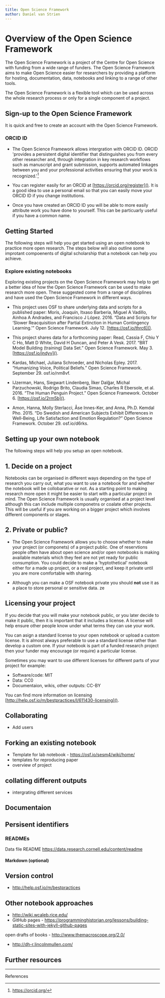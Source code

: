 ```yaml
---
title: Open Science Framework
author: Daniel van Strien
---
```


# Overview of the Open Science Framework

The Open Science Framework is a project of the Centre for Open Science with funding from a wide range of funders. The Open Science Framework aims to make Open Science easier for researchers by providing a platform for hosting, documentation, data, notebooks and linking to a range of other tools.

The Open Science Framework is a flexible tool which can be used across the whole research process or only for a single component of a project.

## Sign-up to the Open Science Framework

It is quick and free to create an account with the Open Science Framework.

### ORCID ID

* The Open Science Framework allows intergration with ORCID ID. ORCID 'provides a persistent digital identifier that distinguishes you from every other researcher and, through integration in key research workflows such as manuscript and grant submission, supports automated linkages between you and your professional activities ensuring that your work is recognized.'[^1]

* You can register easily for an ORCID at [https://orcid.org/register](). It is a good idea to use a personal email so that you can easily move your ORCID ID if you change institutions.

* Once you have created an ORCID ID you will be able to more easily attribute work you have done to yourself. This can be particuarly useful if you have a common name.

## Getting Started

The following steps will help you get started using an open notebook to practice more open research. The steps below will also outline some improtant compoenents of digital scholarship that a notebook can help you achieve.  

### Explore existing notebooks

Exploring existing projects on the Open Science Framework may help to get a better idea of how the Open Science Framework can be used to make research more open. These suggested come from a range of disciplines and have used the Open Science Framework in different ways.

- This project uses OSF to share underlying data and scripts for a published paper: Morís, Joaquín, Itxaso Barberia, Miguel A Vadillo, Ainhoa A Andrades, and Francisco J López. 2016. “Data and Scripts for ‘Slower Reacquisition after Partial Extinction in Human Contingency Learning.’” Open Science Framework. July 12. [https://osf.io/thrc6]().

- This project shares data for a forthcoming paper: Read, Cassia F, Chiu Y C Ho, Matt D White, David H Duncan, and Peter A Vesk. 2017. “BRT Model Building (training) Data Set.” Open Science Framework. May 3. [https://osf.io/jndyv]().

- Kardas, Michael, Juliana Schroeder, and Nicholas Epley. 2017. “Humanizing Voice, Political Beliefs.” Open Science Framework. September 29. osf.io/nm8vf.
- IJzerman, Hans, Siegwart Lindenberg, İlker Dalğar, Michal Parzuchowski, Rodrigo Brito, Claudia Simao, Charles R Ebersole, et al. 2016. “The Human Penguin Project.” Open Science Framework. October 6. [https://osf.io/2rm5b]().

- Amon, Hanna, Molly Sterlacci, Åse Innes-Ker, and Anna, Ph.D. Kemdal Pho. 2015. “Do Swedish and American Subjects Exhibit Differences in Well-Being, Life Satisfaction and Emotion Regulation?” Open Science Framework. October 29. osf.io/d6rks.

## Setting up your own notebook
The following steps will help you setup an open notebook.

## 1.  Decide on a project

Notebooks can be organised in different ways depending on the type of research you carry out, what you want to use a notebook for and whether the notebook will be collobarative or not. As a starting point to making research more open it might be easier to start with a particular project in mind. The Open Science Framework is usually organised at a project level although this can include multiple componetns or coalate other projects. This will be useful if you are working on a bigger project which involves different components or stages.

## 2. Private or public?
* The Open Science Framework allows you to choose whether to make your project (or componets) of a project public. One of reservtions people often have about open science and/or open notebooks is making available materials which they feel are not yet ready for public consumption. You could decide to make a 'hyptothetical' notebook either for a made up project, or a real project, and keep it private until you are more comfortable with sharing.

* Although you can make a OSF notebook private you should **not** use it as a place to store personal or sensitive data. ze



## Licensing your project
If you decide that you will make your notebook public, or you later decide to make it public, then it is important that it includes a license. A license will help ensure other people know under what terms they can use your work.

You can asign a standard license to your open notebook or upload a custom license. It is almost always preferable to use a standard license rather than develop a custom one. If your notebook is part of a funded research project then your funder may encourage (or require) a particular license.

Sometimes you may want to use different licenses for different parts of your project for example:
- Software/code: MIT
- Data: CC0
- Documentaion, wikis, other outputs: CC-BY

You can find more information on licensing [http://help.osf.io/m/bestpractices/l/611430-licensing]().


## Collaborating

- Add users

## Forking an existing notebook

- Template for lab notebook - https://osf.io/sesm4/wiki/home/
- templates for reproducing paper
- overview of project

## collating different outputs
- intergrating different services

## Documentaion

## Persisent identifiers

### READMEs

Data file README https://data.research.cornell.edu/content/readme


#### Markdown (optional)


## Version control


- http://help.osf.io/m/bestpractices




## Other notebook approaches
- http://wiki.wcaleb.rice.edu/
- GitHub pages - https://programminghistorian.org/lessons/building-static-sites-with-jekyll-github-pages

open drafts of books - http://www.themacroscope.org/2.0/
- http://dh-r.lincolnmullen.com/

## Further resources



---
References  
[^1]: https://orcid.org/

